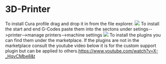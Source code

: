 # 3D-Printer
To install Cura profile drag and drop it in from the file explorer.
![](https://github.com/JJ-3dPrinting/3D-Printer_Ender3-V3-SE/blob/main/Profile_Tutorial.gif)
To install the start and end G-Codes paste them into the sectons under setings-->printer-->manage printers-->machine settings
![](https://github.com/JJ-3dPrinting/3D-Printer_Ender3-V3-SE/blob/main/Start-End-G-Code_Tutorial.gif)
To install the plugins you can find them under the marketplace. If the plugins are not in the marketplace consult the youtube video below it is for the custom support plugin but can be applied to others.https://www.youtube.com/watch?v=X-_HqvCMbe8&t
![]()
